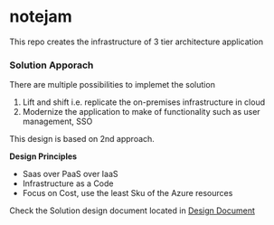 # notejam
This repo creates the infrastructure of 3 tier architecture application

### Solution Apporach
There are multiple possibilities to implemet the solution
1. Lift and shift i.e. replicate the on-premises infrastructure in cloud
2. Modernize the application to make of functionality such as user management, SSO

This design is based on 2nd approach.

**Design Principles** 
- Saas over PaaS over IaaS
- Infrastructure as a Code
- Focus on Cost, use the least Sku of the Azure resources

Check the Solution design document located in [Design Document](https://github.com/patild05/notejam/blob/main/Documentation/notejam.pptx)
